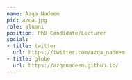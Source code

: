 ```yaml
---
name: Azqa Nadeem
pic: azqa.jpg
role: alumni
position: PhD Candidate/Lecturer
social:
- title: twitter
  url: https://twitter.com/azqa_nadeem
- title: globe
  url: https://azqanadeem.github.io/
---
```

